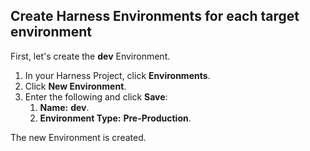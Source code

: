 ## Create Harness Environments for each target environment

First, let's create the **dev** Environment.

1. In your Harness Project, click **Environments**.
2. Click **New Environment**.
3. Enter the following and click **Save**:
	1. **Name:** **dev**.
	2. **Environment Type:** **Pre-Production**.

The new Environment is created.
